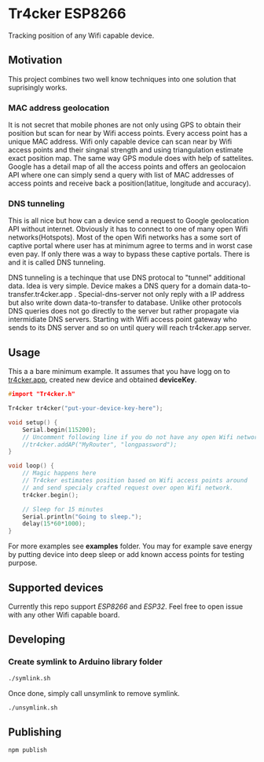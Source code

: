 # Tr4cker ESP8266

Tracking position of any Wifi capable device.

## Motivation

This project combines two well know techniques into one solution that suprisingly works.

### MAC address geolocation

It is not secret that mobile phones are not only using GPS to obtain their position but scan for near by Wifi access points. Every access point has a unique MAC address. Wifi only capable device can scan near by Wifi access points and their singnal strength and using triangulation estimate exact position map. The same way GPS module does with help of sattelites. Google has a detail map of all the access points and offers an geolocaion API where one can simply send a query with list of MAC addresses of access points and receive back a position(latitue, longitude and accuracy).

### DNS tunneling

This is all nice but how can a device send a request to Google geolocation API without internet. Obviously it has to connect to one of many open Wifi networks(Hotspots). Most of the open Wifi networks has a some sort of captive portal where user has at minimum agree to terms and in worst case even pay. If only there was a way to bypass these captive portals. There is and it is called DNS tunneling.

DNS tunneling is a techinque that use DNS protocal to "tunnel" additional data. Idea is very simple. Device makes a DNS query for a domain data-to-transfer.tr4cker.app . Special-dns-server not only reply with a IP address but also write down data-to-transfer to database. Unlike other protocols DNS queries does not go directly to the server but rather propagate via intermidiate DNS servers. Starting with Wifi access point gateway who sends to its DNS server and so on until query will reach tr4cker.app server.

## Usage

This a a bare minimum example. It assumes that you have logg on to [tr4cker.app](https://tr4cker.app), created new device and obtained **deviceKey**.

```cpp
#import "Tr4cker.h"

Tr4cker tr4cker("put-your-device-key-here");

void setup() {
    Serial.begin(115200);
    // Uncomment following line if you do not have any open Wifi networks near by
    //tr4cker.addAP("MyRouter", "longpassword");
}

void loop() {
    // Magic happens here
    // Tr4cker estimates position based on Wifi access points around
    // and send specialy crafted request over open Wifi network.
    tr4cker.begin();

    // Sleep for 15 minutes
    Serial.println("Going to sleep.");
    delay(15*60*1000);
}
```

For more examples see **examples** folder. You may for example save energy by putting device into deep sleep or add known access points for testing purpose.

## Supported devices

Currently this repo support _ESP8266_ and _ESP32_. Feel free to open issue with any other Wifi capable board.

## Developing

### Create symlink to Arduino library folder

```sh
./symlink.sh
```

Once done, simply call unsymlink to remove symlink.

```sh
./unsymlink.sh
```

## Publishing

```sh
npm publish
```
